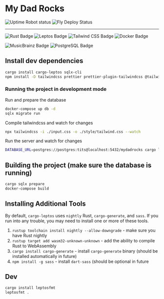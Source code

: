 # My Dad Rocks

![Uptime Robot status](https://img.shields.io/uptimerobot/status/m797024372-4824c8c575c02becefa8029f)
![Fly Deploy Status](https://github.com/timvancann/my-dad-rocks/actions/workflows/fly.yml/badge.svg)

---

![Rust Badge](https://img.shields.io/badge/Rust-000?logo=rust&logoColor=fff&style=flat-square)
![Leptos Badge](https://img.shields.io/badge/Leptos-EF3939?logo=leptos&logoColor=fff&style=flat-square)
![Tailwind CSS Badge](https://img.shields.io/badge/Tailwind%20CSS-06B6D4?logo=tailwindcss&logoColor=fff&style=flat-square)
![Docker Badge](https://img.shields.io/badge/Docker-2496ED?logo=docker&logoColor=fff&style=flat-square)

![MusicBrainz Badge](https://img.shields.io/badge/MusicBrainz-BA478F?logo=musicbrainz&logoColor=fff&style=flat-square)
![PostgreSQL Badge](https://img.shields.io/badge/PostgreSQL-4169E1?logo=postgresql&logoColor=fff&style=flat-square)

## Install dev dependencies

```bash
cargo install cargo-leptos sqlx-cli
npm install -D tailwindcss prettier prettier-plugin-tailwindcss @tailwindcss/typography daisyui@latest
```

### Running the project in development mode

Run and prepare the database

```bash
docker-compose up db -d
sqlx migrate run
```

Compile tailwindcss and watch for changes

```bash
npx tailwindcss -i ./input.css -o ./style/tailwind.css --watch
```

Run the server and watch for changes

```bash
DATABASE_URL=postgres://postgres:tits@localhost:5432/mydadrocks cargo leptos watch
```

## Building the project (make sure the database is running)

```bash
cargo sqlx prepare
docker-compose build
```

## Installing Additional Tools

By default, `cargo-leptos` uses `nightly` Rust, `cargo-generate`, and `sass`. If you run into any trouble, you may need
to install one or more of these tools.

1. `rustup toolchain install nightly --allow-downgrade` - make sure you have Rust nightly
2. `rustup target add wasm32-unknown-unknown` - add the ability to compile Rust to WebAssembly
3. `cargo install cargo-generate` - install `cargo-generate` binary (should be installed automatically in future)
4. `npm install -g sass` - install `dart-sass` (should be optional in future

## Dev

```bash
cargo install leptosfmt
leptosfmt .
```